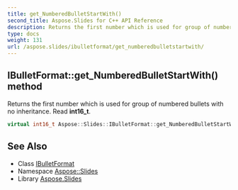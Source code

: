 ```yaml
---
title: get_NumberedBulletStartWith()
second_title: Aspose.Slides for C++ API Reference
description: Returns the first number which is used for group of numbered bullets with no inheritance. Read int16_t.
type: docs
weight: 131
url: /aspose.slides/ibulletformat/get_numberedbulletstartwith/
---
```

## IBulletFormat::get_NumberedBulletStartWith() method


Returns the first number which is used for group of numbered bullets with no inheritance. Read **int16_t**.

```cpp
virtual int16_t Aspose::Slides::IBulletFormat::get_NumberedBulletStartWith()=0
```

## See Also

* Class [IBulletFormat](../)
* Namespace [Aspose::Slides](../../)
* Library [Aspose.Slides](../../../)